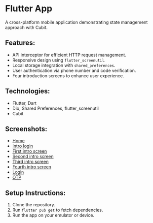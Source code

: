 # Flutter App

A cross-platform mobile application demonstrating state management approach with Cubit.

## Features:
- API interceptor for efficient HTTP request management.
- Responsive design using `flutter_screenutil`.
- Local storage integration with `shared_preferences`.
- User authentication via phone number and code verification.
- Four introduction screens to enhance user experience.

## Technologies:
- Flutter, Dart
- Dio, Shared Preferences, flutter_screenutil
- Cubit

## Screenshots:
- [Home](my_projects_cubit/screenshot/home.jpg)        
- [Intro login](my_projects_cubit/screenshot/introLogin.jpg)
- [First intro screen](my_projects_cubit/screenshot/introScreen1.jpg)       
- [Second intro screen](my_projects_cubit/screenshot/introScreen2.jpg)
- [Third intro screen](my_projects_cubit/screenshot/introScreen3.jpg)       
- [Fourth intro screen](my_projects_cubit/screenshot/introScreen4.jpg)
- [Login](my_projects_cubit/screenshot/login.jpg)
- [OTP](my_projects_cubit/screenshot/otpView.jpg)
 
## Setup Instructions:
1. Clone the repository.
2. Run `flutter pub get` to fetch dependencies.
3. Run the app on your emulator or device.

